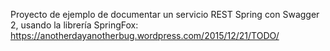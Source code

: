 Proyecto de ejemplo de documentar un servicio REST Spring con Swagger 2, usando la librería SpringFox: https://anotherdayanotherbug.wordpress.com/2015/12/21/TODO/